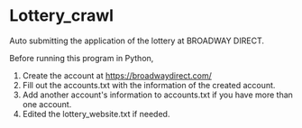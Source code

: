 # Lottery_crawl
Auto submitting the application of the lottery at BROADWAY DIRECT.

Before running this program in Python,
1. Create the account at https://broadwaydirect.com/
2. Fill out the accounts.txt with the information of the created account.
3. Add another account's information to accounts.txt if you have more than one account.
4. Edited the lottery_website.txt if needed.



